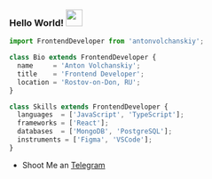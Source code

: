 ### Hello World! <img src="https://raw.githubusercontent.com/iampavangandhi/iampavangandhi/master/gifs/Hi.gif" width="30px">

```js
import FrontendDeveloper from 'antonvolchanskiy';

class Bio extends FrontendDeveloper {
  name     = 'Anton Volchanskiy';
  title    = 'Frontend Developer';
  location = 'Rostov-on-Don, RU';
}

class Skills extends FrontendDeveloper {
  languages  = ['JavaScript', 'TypeScript'];
  frameworks = ['React'];
  databases  = ['MongoDB', 'PostgreSQL'];
  instruments = ['Figma', 'VSCode'];
}
```

- Shoot Me an [Telegram](https://t.me/antonivanovichii)
